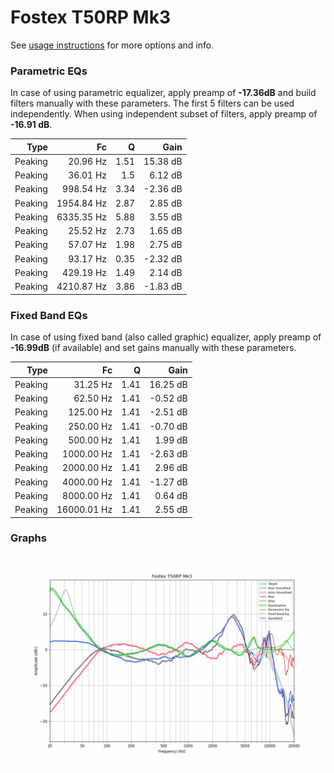 # Fostex T50RP Mk3
See [usage instructions](https://github.com/jaakkopasanen/AutoEq#usage) for more options and info.

### Parametric EQs
In case of using parametric equalizer, apply preamp of **-17.36dB** and build filters manually
with these parameters. The first 5 filters can be used independently.
When using independent subset of filters, apply preamp of **-16.91 dB**.

| Type    | Fc         |    Q | Gain     |
|--------:|-----------:|-----:|---------:|
| Peaking | 20.96 Hz   | 1.51 | 15.38 dB |
| Peaking | 36.01 Hz   | 1.5  | 6.12 dB  |
| Peaking | 998.54 Hz  | 3.34 | -2.36 dB |
| Peaking | 1954.84 Hz | 2.87 | 2.85 dB  |
| Peaking | 6335.35 Hz | 5.88 | 3.55 dB  |
| Peaking | 25.52 Hz   | 2.73 | 1.65 dB  |
| Peaking | 57.07 Hz   | 1.98 | 2.75 dB  |
| Peaking | 93.17 Hz   | 0.35 | -2.32 dB |
| Peaking | 429.19 Hz  | 1.49 | 2.14 dB  |
| Peaking | 4210.87 Hz | 3.86 | -1.83 dB |

### Fixed Band EQs
In case of using fixed band (also called graphic) equalizer, apply preamp of **-16.99dB**
(if available) and set gains manually with these parameters.

| Type    | Fc          |    Q | Gain     |
|--------:|------------:|-----:|---------:|
| Peaking | 31.25 Hz    | 1.41 | 16.25 dB |
| Peaking | 62.50 Hz    | 1.41 | -0.52 dB |
| Peaking | 125.00 Hz   | 1.41 | -2.51 dB |
| Peaking | 250.00 Hz   | 1.41 | -0.70 dB |
| Peaking | 500.00 Hz   | 1.41 | 1.99 dB  |
| Peaking | 1000.00 Hz  | 1.41 | -2.63 dB |
| Peaking | 2000.00 Hz  | 1.41 | 2.96 dB  |
| Peaking | 4000.00 Hz  | 1.41 | -1.27 dB |
| Peaking | 8000.00 Hz  | 1.41 | 0.64 dB  |
| Peaking | 16000.01 Hz | 1.41 | 2.55 dB  |

### Graphs
![](./Fostex%20T50RP%20Mk3.png)